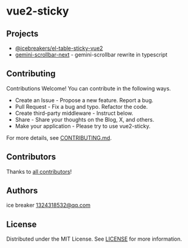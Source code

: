 # vue2-sticky

## Projects

- [@icebreakers/el-table-sticky-vue2](packages/el-table-sticky-vue2) 
- [gemini-scrollbar-next](packages/gemini-scrollbar-next) - gemini-scrollbar rewrite in typescript

## Contributing

Contributions Welcome! You can contribute in the following ways.

- Create an Issue - Propose a new feature. Report a bug.
- Pull Request - Fix a bug and typo. Refactor the code.
- Create third-party middleware - Instruct below.
- Share - Share your thoughts on the Blog, X, and others.
- Make your application - Please try to use vue2-sticky.

For more details, see [CONTRIBUTING.md](CONTRIBUTING.md).

## Contributors

Thanks to [all contributors](https://github.com/sonofmagic/vue2-sticky/graphs/contributors)!

## Authors

ice breaker <1324318532@qq.com>

## License

Distributed under the MIT License. See [LICENSE](LICENSE) for more information.
